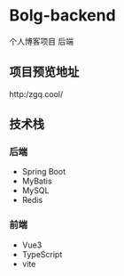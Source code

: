 # Bolg-backend
个人博客项目 后端
## 项目预览地址
http:/zgq.cool/
## 技术栈
### 后端
- Spring Boot
- MyBatis
- MySQL
- Redis
### 前端
- Vue3
- TypeScript
- vite
